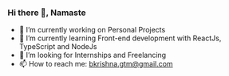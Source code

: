 ### Hi there 👋, Namaste


- 🔭 I’m currently working on Personal Projects
- 🌱 I’m currently learning Front-end development with ReactJs, TypeScript and NodeJs
- 👯 I’m looking for Internships and Freelancing
- 📫 How to reach me: bkrishna.gtm@gmail.com
